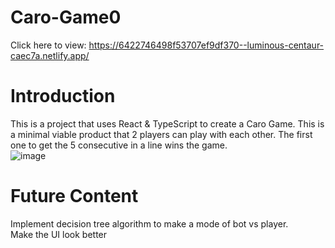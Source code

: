 # Caro-Game0
Click here to view: https://6422746498f53707ef9df370--luminous-centaur-caec7a.netlify.app/

# Introduction
This is a project that uses React & TypeScript to create a Caro Game. This is a minimal viable product that 2 players can play with each other.
The first one to get the 5 consecutive in a line wins the game. \
![image](https://user-images.githubusercontent.com/98071520/228133264-e895ca61-41d2-4480-8507-ac82d96a2377.png)


# Future Content
Implement decision tree algorithm to make a mode of bot vs player. \
Make the UI look better
